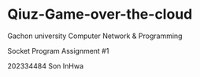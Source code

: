 # Qiuz-Game-over-the-cloud

Gachon university Computer Network & Programming

Socket Program Assignment #1


202334484 Son InHwa
